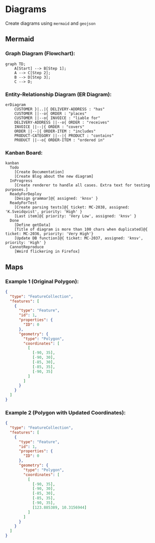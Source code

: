 # Diagrams

Create diagrams using `mermaid` and `geojson`

## Mermaid

### Graph Diagram (Flowchart):

```mermaid
graph TD;
    A[Start] --> B[Step 1];
    A --> C[Step 2];
    B --> D[Step 3];
    C --> D;
```

### Entity-Relationship Diagram (ER Diagram):

```mermaid
erDiagram
    CUSTOMER }|..|{ DELIVERY-ADDRESS : "has"
    CUSTOMER ||--o{ ORDER : "places"
    CUSTOMER ||--o{ INVOICE : "liable for"
    DELIVERY-ADDRESS ||--o{ ORDER : "receives"
    INVOICE ||--|{ ORDER : "covers"
    ORDER ||--|{ ORDER-ITEM : "includes"
    PRODUCT-CATEGORY ||--|{ PRODUCT : "contains"
    PRODUCT ||--o{ ORDER-ITEM : "ordered in"
```

### Kanban Board:

```mermaid
kanban
  Todo
    [Create Documentation]
    [Create Blog about the new diagram]
  InProgress
    [Create renderer to handle all cases. Extra text for testing purposes.]
  ReadyForDeploy
    [Design grammar]@{ assigned: 'knsv' }
  ReadyForTest
    [Create parsing tests]@{ ticket: MC-2038, assigned: 'K.Sveidqvist', priority: 'High' }
    [Last item]@{ priority: 'Very Low', assigned: 'knsv' }
  Done
    [Define getData]
    [Title of diagram is more than 100 chars when duplicated]@{ ticket: MC-2036, priority: 'Very High'}
    [Update DB function]@{ ticket: MC-2037, assigned: 'knsv', priority: 'High' }
  CannotReproduce
    [Weird flickering in Firefox]
```

## Maps

### Example 1 (Original Polygon):

```geojson
{
  "type": "FeatureCollection",
  "features": [
    {
      "type": "Feature",
      "id": 1,
      "properties": {
        "ID": 0
      },
      "geometry": {
        "type": "Polygon",
        "coordinates": [
          [
            [-90, 35],
            [-90, 30],
            [-85, 30],
            [-85, 35],
            [-90, 35]
          ]
        ]
      }
    }
  ]
}
```

### Example 2 (Polygon with Updated Coordinates):

```geojson
{
  "type": "FeatureCollection",
  "features": [
    {
      "type": "Feature",
      "id": 1,
      "properties": {
        "ID": 0
      },
      "geometry": {
        "type": "Polygon",
        "coordinates": [
          [
            [-90, 35],
            [-90, 30],
            [-85, 30],
            [-85, 35],
            [-90, 35],
            [123.885389, 10.3156944]
          ]
        ]
      }
    }
  ]
}
```